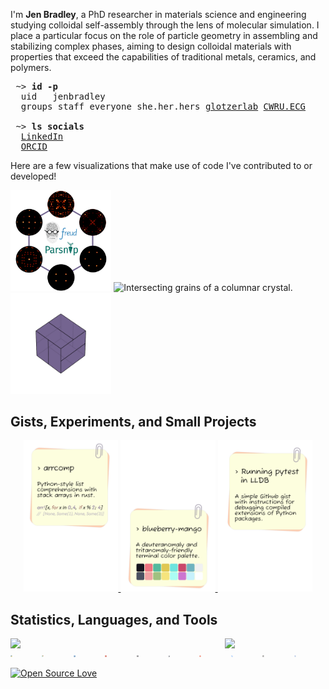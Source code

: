 I'm **Jen Bradley**, a PhD researcher in materials science and engineering studying
colloidal self-assembly through the lens of molecular simulation. I place a particular
focus on the role of particle geometry in assembling and stabilizing complex phases,
aiming to design colloidal materials with properties that exceed the capabilities of
traditional metals, ceramics, and polymers.

<pre>
 ~> <strong>id -p</strong>
  uid	jenbradley
  groups staff everyone she.her.hers <a href="https://github.com/glotzerlab">glotzerlab</a> <a href="https://engineering.case.edu/research/labs/electro-ceramics/about">CWRU.ECG</a>

 ~> <strong>ls socials</strong>
  <a href="https://www.linkedin.com/in/jenbrad">LinkedIn</a>
  <a href="https://orcid.org/0009-0007-2443-2982">ORCID</a>
</pre>

<!--- Style for the block above is based on the excellent profile at https://github.com/hedyhli/hedyhl --->

Here are a few visualizations that make use of code I've contributed to or developed!

<!--- TODO: self assembly of some lattice - compress? --->

<div>
   <img src='src/bods.svg' alt='Bond-order diagrams for a few colloidal complex phases.' width='32%'/>
   <img src='src/pentagonal-prisms.png' alt='Intersecting grains of a columnar crystal.' width='32%'/>
   <img src='src/pyritohedron.gif' alt='Pyritohedra' width='32%'/>
</div>

## Gists, Experiments, and Small Projects

<p align="center">
  <a href="https://github.com/janbridley/arrcomp#readme">
    <img src="src/stickies/arrcomp-offset-padded.svg" width="30%" />
  </a>
  <a href="https://github.com/janbridley/blueberry-mango#readme">
    <img src="src/stickies/blueberry-mango-offset-padded.svg" width="30%" />
  </a>
  <a href="https://gist.github.com/janbridley/516d4bbdcc7a4c5b510f52db0210c9a0">
    <img src="src/stickies/pytest-lldb-offset-padded.svg" width="30%" />
  </a>
</p>

<!-- See font source here: https://fonts.google.com/specimen/Fuzzy+Bubbles -->

## Statistics, Languages, and Tools

<!--- ![Github Statistics](https://github-profile-summary-cards.vercel.app/api/cards/stats?username=janbridley&theme=github) ![Languages](https://github-profile-summary-cards.vercel.app/api/cards/most-commit-language?username=janbridley&theme=github) --->

<div style="display: flex; justify-content: space-between;">
  <img src="https://github-profile-summary-cards.vercel.app/api/cards/stats?username=janbridley&theme=github" width="32%" />
  <img src="https://github-profile-summary-cards.vercel.app/api/cards/most-commit-language?username=janbridley&theme=github" width="32%" />
</div>

<div style="display: flex;">
  <a href="https://www.python.org/"><img src="src/icons/python.svg" width="6.05%" alt="Python"></a>
  <a href="https://pytest.org/"><img src="src/icons/pytest.svg" width="6.05%" alt="Pytest"></a>
  <a href="https://isocpp.org/"><img src="src/icons/cpp.svg" width="6.05%" alt="C++"></a>
  <a href="https://www.rust-lang.org/"><img src="src/icons/rust.svg" width="6.05%" alt="Rust"></a>
  <a href="https://www.markdownguide.org/"><img src="src/icons/md.svg" width="6.05%" alt="Markdown"></a>
  <a href="https://www.gnu.org/software/bash/"><img src="src/icons/bash.svg" width="6.05%" alt="Bash"></a>
  <a href="https://git-scm.com/"><img src="src/icons/git.svg" width="6.05%" alt="Git"></a>
  <a href="https://github.com/features/actions"><img src="src/icons/github_actions.svg" width="6.05%" alt="GitHub Actions"></a>
  <a href="https://docs.readthedocs.io/en/stable/"><img src="src/icons/rtd.svg" width="6.05%" alt="Read the Docs"></a>
  <a href="https://helix-editor.com/"><img src="src/icons/hx.svg" width="6.05%" alt="Helix Editor"></a>
</div>

<!--- Thanks to [Devicon.dev](https://devicon.dev) for the svg logos that were adapted for this README.md --->

[![Open Source Love](https://badges.frapsoft.com/os/v2/open-source.svg?v=103)](https://github.com/ellerbrock/open-source-badges/)
